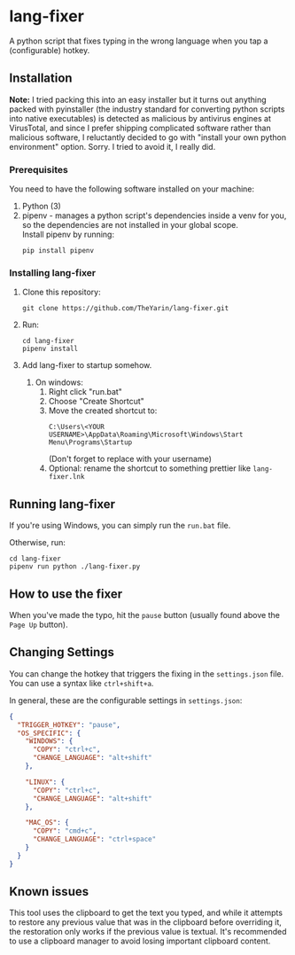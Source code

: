 # lang-fixer

A python script that fixes typing in the wrong language when you tap a (configurable) hotkey.

## Installation

**Note:** I tried packing this into an easy installer but it turns out anything packed with pyinstaller (the industry standard for converting python scripts into native executables) is detected as malicious by antivirus engines at VirusTotal, and since I prefer shipping complicated software rather than malicious software, I reluctantly decided to go with "install your own python environment" option. Sorry. I tried to avoid it, I really did.

### Prerequisites

You need to have the following software installed on your machine:

1. Python (3)
1. pipenv - manages a python script's dependencies inside a venv for you, so the dependencies are not installed in your global scope.  
   Install pipenv by running:
   ```shell
   pip install pipenv
   ```

### Installing lang-fixer

1. Clone this repository:

   ```shell
   git clone https://github.com/TheYarin/lang-fixer.git
   ```

1. Run:

   ```shell
   cd lang-fixer
   pipenv install
   ```

1. Add lang-fixer to startup somehow.

   1. On windows:
      1. Right click "run.bat"
      1. Choose "Create Shortcut"
      1. Move the created shortcut to:
         ```
         C:\Users\<YOUR USERNAME>\AppData\Roaming\Microsoft\Windows\Start Menu\Programs\Startup
         ```
         (Don't forget to replace <YOUR USERNAME> with your username)
      1. Optional: rename the shortcut to something prettier like `lang-fixer.lnk`

## Running lang-fixer

If you're using Windows, you can simply run the `run.bat` file.

Otherwise, run:

```shell
cd lang-fixer
pipenv run python ./lang-fixer.py
```

## How to use the fixer

When you've made the typo, hit the `pause` button (usually found above the `Page Up` button).

## Changing Settings

You can change the hotkey that triggers the fixing in the `settings.json` file. You can use a syntax like `ctrl+shift+a`.

In general, these are the configurable settings in `settings.json`:

```json
{
  "TRIGGER_HOTKEY": "pause",
  "OS_SPECIFIC": {
    "WINDOWS": {
      "COPY": "ctrl+c",
      "CHANGE_LANGUAGE": "alt+shift"
    },

    "LINUX": {
      "COPY": "ctrl+c",
      "CHANGE_LANGUAGE": "alt+shift"
    },

    "MAC_OS": {
      "COPY": "cmd+c",
      "CHANGE_LANGUAGE": "ctrl+space"
    }
  }
}
```

## Known issues

This tool uses the clipboard to get the text you typed, and while it attempts to restore any previous value that was in the clipboard before overriding it, the restoration only works if the previous value is textual. It's recommended to use a clipboard manager to avoid losing important clipboard content.
